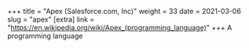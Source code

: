 +++
title = "Apex (Salesforce.com, Inc)"
weight = 33
date = 2021-03-06
slug = "apex"
[extra]
link = "https://en.wikipedia.org/wiki/Apex_(programming_language)"
+++
A programming language

